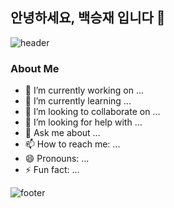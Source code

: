 ## 안녕하세요, 백승재 입니다 👋

![header](https://capsule-render.vercel.app/api?type=venom&color=0:87CEFA,100:4682B4&height=350&section=header&text=Welcome%20to%20BaekSeoungJae&fontSize=55&fontColor=cccccc&animation=twinkling)

### About Me
- 🔭 I’m currently working on ...
- 🌱 I’m currently learning ...
- 👯 I’m looking to collaborate on ...
- 🤔 I’m looking for help with ...
- 💬 Ask me about ...
- 📫 How to reach me: ...
- 😄 Pronouns: ...
- ⚡ Fun fact: ...

![footer](https://capsule-render.vercel.app/api?type=venom&color=0:000000,100:560bad&height=150&section=footer&text=Thank%20You%20for%20Visiting!&fontSize=50&fontColor=ffffff&animation=scaleIn)
